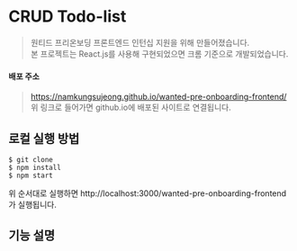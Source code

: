 # CRUD Todo-list

>원티드 프리온보딩 프론트엔드 인턴십 지원을 위해 만들어졌습니다. \
>본 프로젝트는 React.js를 사용해 구현되었으면 크롬 기준으로 개발되었습니다.

#### 배포 주소
> <https://namkungsujeong.github.io/wanted-pre-onboarding-frontend/> \
> 위 링크로 들어가면 github.io에 배포된 사이트로 연결됩니다.

## 로컬 실행 방법

```
$ git clone 
$ npm install
$ npm start
``` 

위 순서대로 실행하면 http://localhost:3000/wanted-pre-onboarding-frontend 가 실행됩니다.

## 기능 설명




